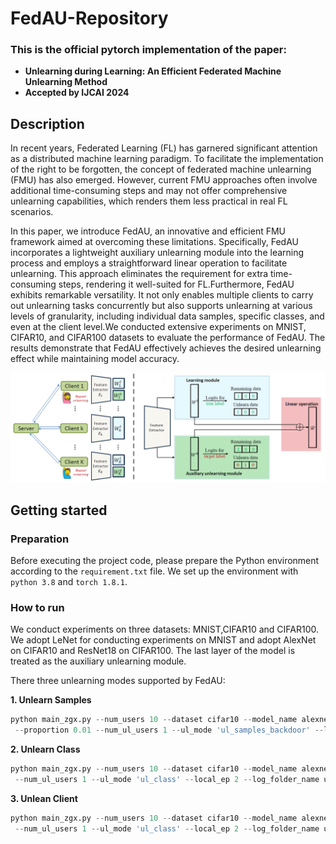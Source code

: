 # FedAU-Repository

### This is the official pytorch implementation of the paper:

- **Unlearning during Learning: An Efficient Federated Machine Unlearning Method**
- **Accepted by IJCAI 2024**


## Description

In recent years, Federated Learning (FL) has garnered significant attention as a distributed machine learning paradigm. To facilitate the implementation of the right to be forgotten, the concept of federated machine unlearning (FMU) has also emerged. However, current FMU approaches often involve additional time-consuming steps and may not offer comprehensive unlearning capabilities, which renders them less practical in real FL scenarios.

In this paper, we introduce FedAU, an innovative and efficient FMU framework aimed at overcoming these limitations. Specifically, FedAU incorporates a lightweight auxiliary unlearning module into the learning process and employs a straightforward linear operation to facilitate unlearning. This approach eliminates the requirement for extra time-consuming steps, rendering it well-suited for FL.Furthermore, FedAU exhibits remarkable versatility. It not only enables multiple clients to carry out unlearning tasks concurrently but also supports unlearning at various levels of granularity, including individual data samples, specific classes, and even at the client level.We conducted extensive experiments on MNIST, CIFAR10, and CIFAR100 datasets to evaluate the performance of FedAU. The results demonstrate that FedAU effectively achieves the desired unlearning effect while maintaining model accuracy.

<img src="https://raw.githubusercontent.com/Liar-Mask/Photos/main/img/image-20240425121110101.png" alt="FedAU Scheme" style="zoom: 67%;" />

## Getting started

### Preparation

Before executing the project code, please prepare the Python environment according to the `requirement.txt` file. We set up the environment with `python 3.8` and `torch 1.8.1`. 


### How to run

We conduct experiments on three datasets: MNIST,CIFAR10 and CIFAR100. We adopt LeNet  for conducting experiments on MNIST and adopt AlexNet on CIFAR10 and ResNet18 on CIFAR100. The last layer of the model is treated as the auxiliary unlearning module.

There three unlearning modes supported by FedAU:

**1. Unlearn Samples**

```python
python main_zgx.py --num_users 10 --dataset cifar10 --model_name alexnet --epochs 200 --batch_size 128 \
 --proportion 0.01 --num_ul_users 1 --ul_mode 'ul_samples_backdoor' --local_ep 2 --log_folder_name ul_samples
```

**2. Unlearn Class**

```python
python main_zgx.py --num_users 10 --dataset cifar10 --model_name alexnet --epochs 200 --batch_size 128 \
 --num_ul_users 1 --ul_mode 'ul_class' --local_ep 2 --log_folder_name ul_class
```

**3. Unlean Client**

```python
python main_zgx.py --num_users 10 --dataset cifar10 --model_name alexnet --epochs 200 --batch_size 128 \
 --num_ul_users 1 --ul_mode 'ul_class' --local_ep 2 --log_folder_name ul_client
```


